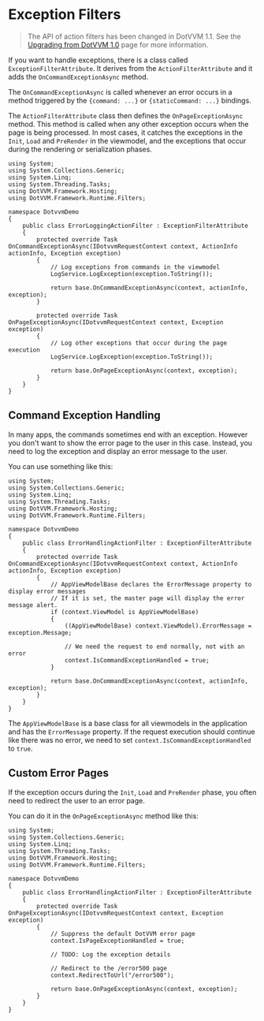 # Exception Filters

> The API of action filters has been changed in DotVVM 1.1. See the [Upgrading from DotVVM 1.0](/docs/tutorials/how-to-start-upgrade-from-1-0/1-1) page for more information. 

If you want to handle exceptions, there is a class called `ExceptionFilterAttribute`.
It derives from the `ActionFilterAttribute` and it adds the `OnCommandExceptionAsync` method. 

The `OnCommandExceptionAsync` is called whenever an error occurs in a method triggered by the `{command: ...}` or `{staticCommand: ...}` bindings.

The `ActionFilterAttribute` class then defines the `OnPageExceptionAsync` method. This method is called when any other exception occurs when the page is being processed. In most cases, it catches the exceptions in the `Init`, `Load` and `PreRender` in the viewmodel, and the exceptions that occur during the rendering or serialization phases. 

```CSHARP
using System;
using System.Collections.Generic;
using System.Linq;
using System.Threading.Tasks;
using DotVVM.Framework.Hosting;
using DotVVM.Framework.Runtime.Filters;

namespace DotvvmDemo
{
    public class ErrorLoggingActionFilter : ExceptionFilterAttribute
    {
        protected override Task OnCommandExceptionAsync(IDotvvmRequestContext context, ActionInfo actionInfo, Exception exception)
        {
            // Log exceptions from commands in the viewmodel
			LogService.LogException(exception.ToString());

            return base.OnCommandExceptionAsync(context, actionInfo, exception);
        }
        
        protected override Task OnPageExceptionAsync(IDotvvmRequestContext context, Exception exception)
        {
            // Log other exceptions that occur during the page execution
			LogService.LogException(exception.ToString());

            return base.OnPageExceptionAsync(context, exception);
        }              
    }
}
```



## Command Exception Handling

In many apps, the commands sometimes end with an exception. However you don't want to show the error page to the user in this case. Instead, you need to 
log the exception and display an error message to the user.

You can use something like this:

```CSHARP
using System;
using System.Collections.Generic;
using System.Linq;
using System.Threading.Tasks;
using DotVVM.Framework.Hosting;
using DotVVM.Framework.Runtime.Filters;

namespace DotvvmDemo
{
    public class ErrorHandlingActionFilter : ExceptionFilterAttribute
    {
        protected override Task OnCommandExceptionAsync(IDotvvmRequestContext context, ActionInfo actionInfo, Exception exception)
        {
			// AppViewModelBase declares the ErrorMessage property to display error messages
			// If it is set, the master page will display the error message alert.
            if (context.ViewModel is AppViewModelBase)
            {
				((AppViewModelBase) context.ViewModel).ErrorMessage = exception.Message;
                
				// We need the request to end normally, not with an error
                context.IsCommandExceptionHandled = true;
            }

            return base.OnCommandExceptionAsync(context, actionInfo, exception);
        }       
    }
}
```

The `AppViewModelBase` is a base class for all viewmodels in the application and has the `ErrorMessage` property. If the request execution should 
continue like there was no error, we need to set `context.IsCommandExceptionHandled` to `true`.



## Custom Error Pages

If the exception occurs during the `Init`, `Load` and `PreRender` phase, you often need to redirect the user to an error page. 

You can do it in the `OnPageExceptionAsync` method like this:

```CSHARP
using System;
using System.Collections.Generic;
using System.Linq;
using System.Threading.Tasks;
using DotVVM.Framework.Hosting;
using DotVVM.Framework.Runtime.Filters;

namespace DotvvmDemo
{
    public class ErrorHandlingActionFilter : ExceptionFilterAttribute
    {
        protected override Task OnPageExceptionAsync(IDotvvmRequestContext context, Exception exception)
        {
            // Suppress the default DotVVM error page
			context.IsPageExceptionHandled = true;
            
            // TODO: Log the exception details
            
            // Redirect to the /error500 page 
            context.RedirectToUrl("/error500");

            return base.OnPageExceptionAsync(context, exception);
        }       
    }
}
```